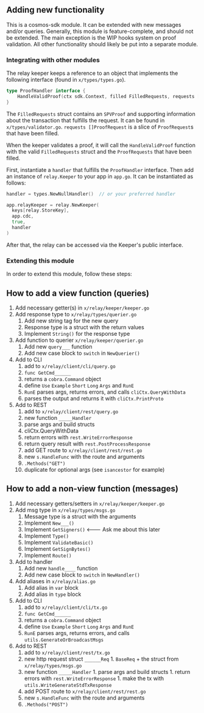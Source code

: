 ## Adding new functionality

This is a cosmos-sdk module. It can be extended with new messages and/or
queries. Generally, this module is feature-complete, and should not be
extended. The main exception is the WIP hooks system on proof validation. All
other functionality should likely be put into a separate module.

### Integrating with other modules

The relay keeper keeps a reference to an object that implements the following
interface (found in `x/types/types.go`).

```go
type ProofHandler interface {
	HandleValidProof(ctx sdk.Context, filled FilledRequests, requests []ProofRequest)
}
```

The `FilledRequests` struct contains an `SPVProof` and supporting information
about the transaction that fulfills the request.
It can be found in `x/types/validator.go`. `requests []ProofRequest` is a slice
of `ProofRequest`s that have been filled.

When the keeper validates a proof, it will call the `HandleValidProof` function
with the valid `FilledRequests` struct and the `ProofRequests` that have been
filled.

First, instantiate a `handler` that fulfills the `ProofHandler` interface. Then
add an instance of `relay.Keeper` to your app in `app.go`. It can be
instantiated as follows:

```go
handler = types.NewNullHandler()  // or your preferred handler

app.relayKeeper = relay.NewKeeper(
  keys[relay.StoreKey],
  app.cdc,
  true,
  handler
)
```

After that, the relay can be accessed via the Keeper's public interface.

### Extending this module

In order to extend this module, follow these steps:

## How to add a view function (queries)
1. Add necessary getter(s) in `x/relay/keeper/keeper.go`
1. Add response type to `x/relay/types/querier.go`
    1. Add new string tag for the new query
    1. Response type is a struct with the return values
    1. Implement `String()` for the response type
1. Add function to querier `x/relay/keeper/querier.go`
    1. Add new `query___` function
    1. Add new case block to `switch` in `NewQuerier()`
1. Add to CLI  
    1. add to `x/relay/client/cli/query.go`
      1. `func GetCmd______`
      1. returns a `cobra.Command` object
      1. define `Use` `Example` `Short` `Long` `Args` and `RunE`
      1. `RunE` parses args, returns errors, and calls `cliCtx.QueryWithData`
      1. parses the output and returns it with `cliCtx.PrintProto`
1. Add to REST
    1. add to `x/relay/client/rest/query.go`
    1. new function `_____Handler`
      1. parse args and build structs
      1. cliCtx.QueryWithData
      1. return errors with `rest.WriteErrorResponse`
      1. return query result with `rest.PostProcessResponse`
    1. add GET route to `x/relay/client/rest/rest.go`
      1. new `s.HandleFunc` with the route and arguments
      1. `.Methods("GET")`
      1. duplicate for optional args (see `isancestor` for example)


## How to add a non-view function (messages)
1. Add necessary getters/setters in `x/relay/keeper/keeper.go`
1. Add msg type in `x/relay/types/msgs.go`
    1. Message type is a struct with the arguments
    1. Implement `New___()`
    1. Implement `GetSigners()` <--- Ask me about this later
    1. Implement `Type()`
    1. Implement `ValidateBasic()`
    1. Implement `GetSignBytes()`
    1. Implement `Route()`
1. Add to handler
    1. Add new `handle____` function
    1. Add new case block to `switch` in `NewHandler()`
1. Add aliases in `x/relay/alias.go`
    1. Add alias in `var` block
    1. Add alias in `type` block
1. Add to CLI  
    1. add to `x/relay/client/cli/tx.go`
      1. `func GetCmd______`
      1. returns a `cobra.Command` object
      1. define `Use` `Example` `Short` `Long` `Args` and `RunE`
      1. `RunE` parses args, returns errors, and calls `utils.GenerateOrBroadcastMsgs`
1. Add to REST
    1. add to `x/relay/client/rest/tx.go`
      1. new http request struct `______Req`
        1. `BaseReq` + the struct from `x/relay/types/msgs.go`
      1. new function `_____Handler`
        1. parse args and build structs
        1. return errors with `rest.WriteErrorResponse`
        1. make the tx with `utils.WriteGenerateStdTxResponse`
    1. add POST route to `x/relay/client/rest/rest.go`
      1. new `s.HandleFunc` with the route and arguments
      1. `.Methods("POST")`
